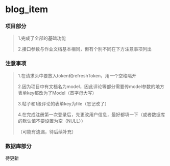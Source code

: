 # blog_item
### **项目部分**

>1.完成了全部的基础功能
>
>2.接口参数与作业文档基本相同，但有个别不同在下方注意事项列出

### 注意事项

>1.在请求头中要放入token和refreshToken，用一个空格隔开
>
>2.因为项目中有文档名为model，因此评论等部分需要传model参数的地方表单key都改为了Model（首字母大写）
>
>3.帖子和1级评论的表单key为file（忘记改了）
>
>4.在完成注册第一次登录后，先更改用户信息，最好都填一下（或者数据库的默认值不要设置为空（NULL））
>
>（可能有遗漏，待后续补充）
### 数据库部分

待更新
